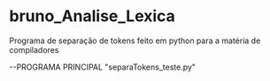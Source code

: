 # bruno_Analise_Lexica

Programa de separação de tokens feito em python para a matéria de compiladores

--PROGRAMA PRINCIPAL "separaTokens_teste.py"
